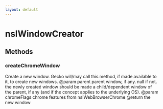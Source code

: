 ```yaml
---
layout: default
---
```


# nsIWindowCreator #

## Methods ##

### createChromeWindow ###
 Create a new window. Gecko will/may call this method, if made
available to it, to create new windows.
@param parent parent window, if any. null if not. the newly created
window should be made a child/dependent window of
the parent, if any (and if the concept applies
to the underlying OS).
@param chromeFlags chrome features from nsIWebBrowserChrome
@return the new window

